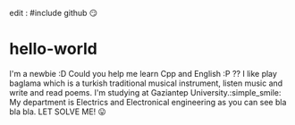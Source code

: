 edit : #include github :smirk:
# hello-world
I'm a newbie :D Could you help me learn Cpp and English :P ??
I like play baglama which is a turkish traditional musical instrument, listen music and write and read poems.
I'm studying at Gaziantep University.:simple_smile: My department is Electrics and Electronical engineering as you can see bla bla bla.
LET SOLVE ME! :stuck_out_tongue:

